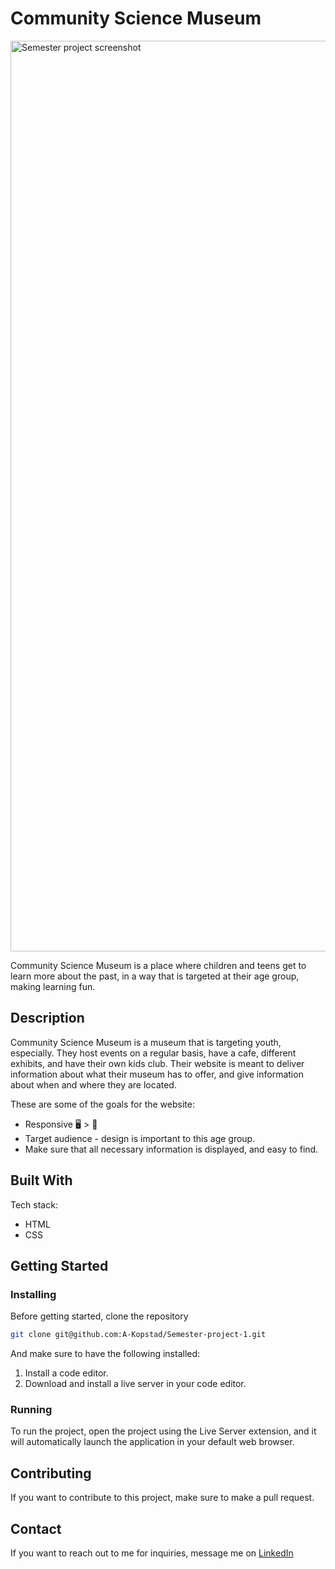 # Community Science Museum

<img width="1457" alt="Semester project screenshot" src="https://github.com/A-Kopstad/Semester-project-1/assets/126067888/30f65acc-3232-46d6-b099-9ac8c5a098dc">

Community Science Museum is a place where children and teens get to learn more about the past, in a way that is targeted at their age group, making learning fun. 

## Description
Community Science Museum is a museum that is targeting youth, especially. 
They host events on a regular basis, have a cafe, different exhibits, and have their own kids club. 
Their website is meant to deliver information about what their museum has to offer, and give information about when and where they are located. 

These are some of the goals for the website: 
* Responsive 🖥 > 📱
* Target audience - design is important to this age group.
* Make sure that all necessary information is displayed, and easy to find. 

## Built With

Tech stack: 
* HTML
* CSS

## Getting Started

### Installing

Before getting started, clone the repository

```bash
git clone git@github.com:A-Kopstad/Semester-project-1.git
```

And make sure to have the following installed:

1. Install a code editor.
2. Download and install a live server in your code editor.

### Running

To run the project, open the project using the Live Server extension, and it will automatically launch the application in your default web browser.
   
## Contributing

If you want to contribute to this project, make sure to make a pull request.

## Contact

If you want to reach out to me for inquiries, message me on [LinkedIn](https://www.linkedin.com/in/alexandra-k-2212a7214/) 
